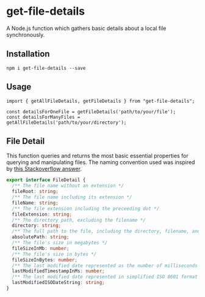 # get-file-details

A Node.js function which gathers basic details about a local file synchronously.

## Installation

```
npm i get-file-details --save
```

## Usage

```
import { getAllFileDetails, getFileDetails } from "get-file-details";

const detailsForOneFile = getFileDetails('path/to/your/file');
const detailsForManyFiles = getAllFileDetails('path/to/your/directory');
```

## File Detail

This function queries and returns the most basic essential properties for querying and manipulating files. The naming convention used was inspired by [this Stackoverflow answer](https://stackoverflow.com/a/2235762).

```ts
export interface FileDetail {
  /** The file name without an extension */
  fileRoot: string;
  /** The file name including its extension */
  fileName: string;
  /** The file extension including the preceeding dot */
  fileExtension: string;
  /** The directory path, excluding the filename */
  directory: string;
  /** The full path to the file, including the directory, filename, and extension */
  absolutePath: string;
  /** The file's size in megabytes */
  fileSizeInMb: number;
  /** The file's size in bytes */
  fileSizeInBytes: number;
  /** The last modified date represented as the number of milliseconds since the Unix Epoch */
  lastModifiedTimestampInMs: number;
  /** The last modified date represented in simplified ISO 8601 format */
  lastModifiedISODateString: string;
}
```
